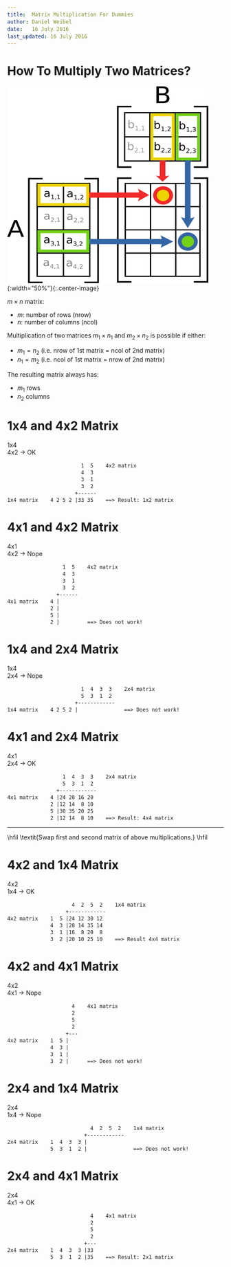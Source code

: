 ```yaml
---
title:  Matrix Multiplication For Dummies
author: Daniel Weibel
date:   16 July 2016
last_updated: 16 July 2016
---
```



# How To Multiply Two Matrices?

![Matrix Multiplication](assets/matrix-multiplication.png){:width="50%"}{:.center-image}

$m\times n$ matrix:

- $m$: number of rows (nrow)
- $n$: number of columns (ncol)

Multiplication of two matrices $m_1 \times n_1$ and $m_2 \times n_2$ is possible if either:

- $m_1 = n_2$ (i.e. nrow of 1st matrix = ncol of 2nd matrix)
- $n_1 = m_2$ (i.e. ncol of 1st matrix = nrow of 2nd matrix)

The resulting matrix always has:

- $m_1$ rows
- $n_2$ columns


1x4 and 4x2 Matrix
==================

1x4<br />
4x2 $\rightarrow$ OK

~~~
                        1  5    4x2 matrix
                        4  3
                        3  1
                        3  2
                      +------
1x4 matrix    4 2 5 2 |33 35    ==> Result: 1x2 matrix
~~~


4x1 and 4x2 Matrix
==================

4x1<br />
4x2 $\rightarrow$ Nope

~~~
                  1  5    4x2 matrix
                  4  3
                  3  1
                  3  2
                +------
4x1 matrix    4 |
              2 |
              5 |
              2 |         ==> Does not work!
~~~


1x4 and 2x4 Matrix
==================

1x4<br />
2x4 $\rightarrow$ Nope

~~~
                        1  4  3  3    2x4 matrix
                        5  3  1  2
                      +------------
1x4 matrix    4 2 5 2 |               ==> Does not work!
~~~


4x1 and 2x4 Matrix
==================

4x1<br />
2x4 $\rightarrow$ OK

~~~
                  1  4  3  3    2x4 matrix
                  5  3  1  2
                +------------
4x1 matrix    4 |24 28 16 20
              2 |12 14  8 10
              5 |30 35 20 25
              2 |12 14  8 10    ==> Result: 4x4 matrix
~~~

***
\hfil \textit{Swap first and second matrix of above multiplications.} \hfil


4x2 and 1x4 Matrix
==================

4x2<br />
1x4 $\rightarrow$ OK

~~~
                     4  2  5  2    1x4 matrix
                   +------------
4x2 matrix    1  5 |24 12 30 12
              4  3 |28 14 35 14
              3  1 |16  8 20  8
              3  2 |20 10 25 10    ==> Result 4x4 matrix
~~~



4x2 and 4x1 Matrix
==================

4x2<br />
4x1 $\rightarrow$ Nope

~~~
                     4    4x1 matrix
                     2
                     5
                     2
                   +---
4x2 matrix    1  5 |
              4  3 |
              3  1 |
              3  2 |      ==> Does not work!
~~~


2x4 and 1x4 Matrix
==================

2x4<br />
1x4 $\rightarrow$ Nope

~~~
                           4  2  5  2    1x4 matrix
                         +------------
2x4 matrix    1  4  3  3 |
              5  3  1  2 |               ==> Does not work!
~~~


2x4 and 4x1 Matrix
==================

2x4<br />
4x1 $\rightarrow$ OK

~~~
                           4    4x1 matrix
                           2
                           5
                           2
                         +---
2x4 matrix    1  4  3  3 |33
              5  3  1  2 |35    ==> Result: 2x1 matrix
~~~
